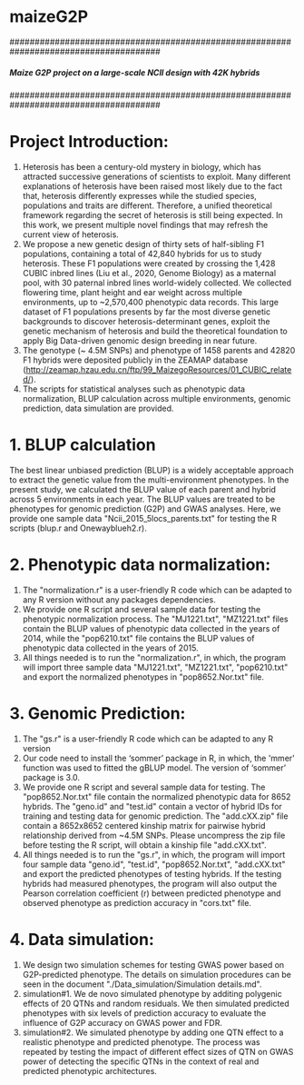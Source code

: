 # maizeG2P

######################################################################################
#####   Maize G2P project on a large-scale NCII design with 42K hybrids			######
######################################################################################

# Project Introduction:
1.  Heterosis has been a century-old mystery in biology, which has attracted successive generations of scientists to exploit. Many different explanations of heterosis have been raised most likely due to the fact that, heterosis differently expresses while the studied species, populations and traits are different. Therefore, a unified theoretical framework regarding the secret of heterosis is still being expected. In this work, we present multiple novel findings that may refresh the current view of heterosis.
2. We propose a new genetic design of thirty sets of half-sibling F1 populations, containing a total of 42,840 hybrids for us to study heterosis. These F1 populations were created by crossing the 1,428 CUBIC inbred lines (Liu et al., 2020, Genome Biology) as a maternal pool, with 30 paternal inbred lines world-widely collected. We collected flowering time, plant height and ear weight across multiple environments, up to ~2,570,400 phenotypic data records. This large dataset of F1 populations presents by far the most diverse genetic backgrounds to discover heterosis-determinant genes, exploit the genetic mechanism of heterosis and build the theoretical foundation to apply Big Data-driven genomic design breeding in near future.
3. The genotype (~ 4.5M SNPs) and phenotype of 1458 parents and 42820 F1 hybrids were deposited publicly in the ZEAMAP database (http://zeamap.hzau.edu.cn/ftp/99_MaizegoResources/01_CUBIC_related/). 
4. The scripts for statistical analyses such as phenotypic data normalization, BLUP calculation across multiple environments, genomic prediction, data simulation are provided. 

# 1. BLUP calculation
The best linear unbiased prediction (BLUP) is a widely acceptable approach to extract the genetic value from the multi-environment phenotypes. In the present study, we calculated the BLUP value of each parent and hybrid across 5 environments in each year. The BLUP values are treated to be phenotypes for genomic prediction (G2P) and GWAS analyses. Here, we provide one sample data "Ncii_2015_5locs_parents.txt" for testing the R scripts (blup.r and Onewayblueh2.r).

# 2. Phenotypic data normalization:
1. The "normalization.r" is a user-friendly R code which can be adapted to any R version without any packages dependencies.
2. We provide one R script and several sample data for testing the phenotypic normalization process. The "MJ1221.txt", "MZ1221.txt" files contain the BLUP values of phenotypic data collected in the years of 2014, while the "pop6210.txt" file contains the BLUP values of phenotypic data collected in the years of 2015. 
3. All things needed is to run the "normalization.r", in which, the program will import three sample data "MJ1221.txt", "MZ1221.txt", "pop6210.txt" and export the normalized phenotypes in "pop8652.Nor.txt" file.

# 3. Genomic Prediction:
1. The "gs.r" is a user-friendly R code which can be adapted to any R version
2. Our code need to install the ‘sommer’ package in R, in which, the 'mmer' function was used to fitted the gBLUP model. The version of ‘sommer’ package is 3.0.
3. We provide one R script and several sample data for testing. The "pop8652.Nor.txt" file contain the normalized phenotypic data for 8652 hybrids. The "geno.id" and "test.id" contain a vector of hybrid IDs for training and testing data for genomic prediction. The "add.cXX.zip" file contain a 8652x8652 centered kinship matrix for pairwise hybrid relationship derived from ~4.5M SNPs. Please uncompress the zip file before testing the R script, will obtain a kinship file "add.cXX.txt".
4. All things needed is to run the "gs.r", in which, the program will import four sample data "geno.id", "test.id", "pop8652.Nor.txt", "add.cXX.txt" and export the predicted phenotypes of testing hybrids. If the testing hybrids had measured phenotypes, the program will also output the Pearson correlation coefficient (r) between predicted phenotype and observed phenotype as prediction accuracy in "cors.txt" file.

# 4. Data simulation:
1) We design two simulation schemes for testing GWAS power based on G2P-predicted phenotype. The details on simulation procedures can be seen in the document "./Data_simulation/Simulation details.md".
2) simulation#1. We de novo simulated phenotype by additing polygenic effects of 20 QTNs and random residuals. We then simulated predicted phenotypes with six levels of prediction accuracy to evaluate the influence of G2P accuracy on GWAS power and FDR.
3) simulation#2. We simulated phenotype by adding one QTN effect to a realistic phenotype and predicted phenotype. The process was repeated by testing the impact of different effect sizes of QTN on GWAS power of detecting the specific QTNs in the context of real and predicted phenotypic architectures.
